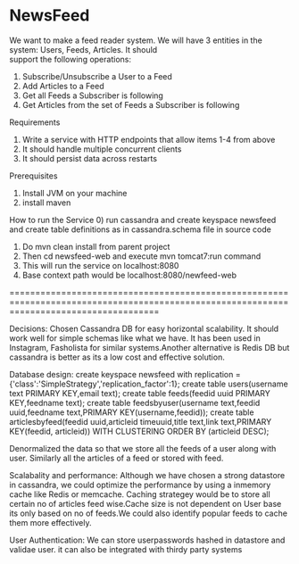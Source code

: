 # NewsFeed
We	want	to	make	a	feed	reader	system.	We	will	have	3	entities	in	the	system:	Users,	Feeds,	Articles.	It	should	
support	the	following	operations:

1. Subscribe/Unsubscribe	a	User	to	a	Feed
2. Add	Articles	to	a	Feed
3. Get	all	Feeds	a	Subscriber	is	following
4. Get	Articles	from	the	set	of	Feeds	a	Subscriber	is	following

Requirements
1. Write	a	service	with	HTTP	endpoints	that	allow	items	1-4	from	above
2. It	should	handle	multiple	concurrent	clients
3. It	should	persist	data	across	restarts

Prerequisites
1) Install JVM on your machine
2) install maven

How to run the Service
0) run cassandra and create keyspace newsfeed and create table definitions as in cassandra.schema file in source code
1) Do mvn clean install from parent project
2) Then cd newsfeed-web and execute mvn tomcat7:run command
3) This will run the service on localhost:8080
4) Base context path would be localhost:8080/newfeed-web

=========================================================================================================================================

Decisions:
Chosen Cassandra DB for easy horizontal scalability. It should work well for simple schemas like what we have. It has been used in Instagram, Fasholista for similar systems.Another alternative is Redis DB but cassandra is better as its a low cost and effective solution.

Database design:
create keyspace newsfeed with replication = {'class':'SimpleStrategy','replication_factor':1};
create table users(username text PRIMARY KEY,email text);
create table feeds(feedid uuid PRIMARY KEY,feedname text);
create table feedsbyuser(username text,feedid uuid,feedname text,PRIMARY KEY(username,feedid));
create table articlesbyfeed(feedid uuid,articleid timeuuid,title text,link text,PRIMARY KEY(feedid, articleid)) WITH CLUSTERING ORDER BY (articleid DESC);

Denormalized the data so that we store all the feeds of a user along with user. Similarly all the articles of a feed or stored with feed.

Scalabality and performance:
Although we have chosen a strong datastore in cassandra, we could optimize the performance by using a inmemory cache like Redis or memcache. Caching strategey would be to store all certain no of articles feed wise.Cache size is not dependent on User base its only based on no of feeds.We could also identify popular feeds to cache them more effectively.

User Authentication:
We can store userpasswords hashed in datastore and validae user. it can also be integrated with thirdy party systems 

